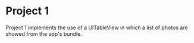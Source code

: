 # **Project 1** #

Project 1 implements the use of a UITableView in which a list of photos are showed from the app's bundle.
